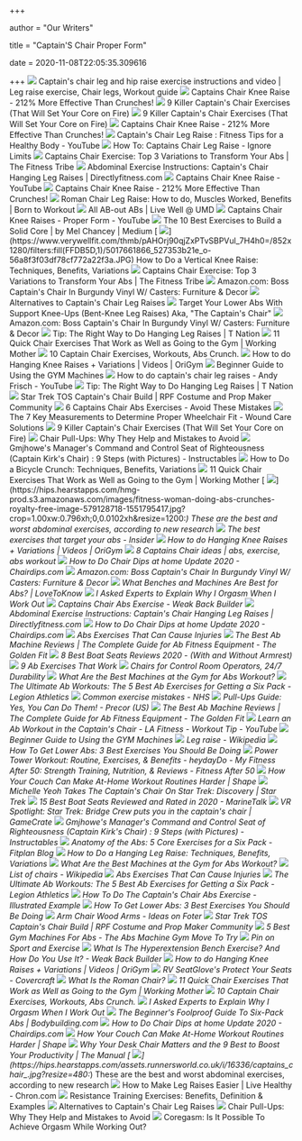 +++
        
author = "Our Writers"
        
title = "Captain'S Chair Proper Form"
        
date = 2020-11-08T22:05:35.309616
        
+++
[ ![](https://i.pinimg.com/originals/3f/a8/7d/3fa87db53f15a9145cc467506c7c22dd.png)](https://i.pinimg.com/originals/3f/a8/7d/3fa87db53f15a9145cc467506c7c22dd.png) Captain's chair leg and hip raise exercise instructions and video | Leg  raise exercise, Chair legs, Workout guide
[ ![](http://absexperiment.com/wp-content/uploads/2014/04/best-abs-exercise-captains-chair.jpg)](http://absexperiment.com/wp-content/uploads/2014/04/best-abs-exercise-captains-chair.jpg) Captains Chair Knee Raise - 212% More Effective Than Crunches!
[ ![](https://theworkoutdigest.com/wp-content/uploads/2019/06/captains-chair-exercise.png)](https://theworkoutdigest.com/wp-content/uploads/2019/06/captains-chair-exercise.png) 9 Killer Captain's Chair Exercises (That Will Set Your Core on Fire)
[ ![](https://theworkoutdigest.com/wp-content/uploads/2019/06/what-is-the-captains-chair.jpg)](https://theworkoutdigest.com/wp-content/uploads/2019/06/what-is-the-captains-chair.jpg) 9 Killer Captain's Chair Exercises (That Will Set Your Core on Fire)
[ ![](http://absexperiment.com/wp-content/uploads/2014/04/captains-chair-knee-raise-step2.jpg)](http://absexperiment.com/wp-content/uploads/2014/04/captains-chair-knee-raise-step2.jpg) Captains Chair Knee Raise - 212% More Effective Than Crunches!
[ ![](https://i.ytimg.com/vi/bpwnud0o6-A/maxresdefault.jpg)](https://i.ytimg.com/vi/bpwnud0o6-A/maxresdefault.jpg) Captain's Chair Leg Raise : Fitness Tips for a Healthy Body - YouTube
[ ![](https://ignorelimits.com/wp-content/uploads/2016/08/How-to-Captains-chair-bent-knee-leg-raise.jpg)](https://ignorelimits.com/wp-content/uploads/2016/08/How-to-Captains-chair-bent-knee-leg-raise.jpg) How To: Captains Chair Leg Raise - Ignore Limits
[ ![](https://thefitnesstribe.com/wp-content/uploads/2018/08/Abs-Workout.jpg)](https://thefitnesstribe.com/wp-content/uploads/2018/08/Abs-Workout.jpg) Captains Chair Exercise: Top 3 Variations to Transform Your Abs | The  Fitness Tribe
[ ![](http://www.directlyfitness.com/store/wp-content/uploads/2012/02/images.jpg)](http://www.directlyfitness.com/store/wp-content/uploads/2012/02/images.jpg) Abdominal Exercise Instructions: Captain's Chair Hanging Leg Raises |  Directlyfitness.com
[ ![](https://i.ytimg.com/vi/rKvO1o_Pq-Q/maxresdefault.jpg)](https://i.ytimg.com/vi/rKvO1o_Pq-Q/maxresdefault.jpg) Captains Chair Knee Raise - YouTube
[ ![](http://absexperiment.com/wp-content/uploads/2014/04/captains-chair-knee-raise-step1.jpg)](http://absexperiment.com/wp-content/uploads/2014/04/captains-chair-knee-raise-step1.jpg) Captains Chair Knee Raise - 212% More Effective Than Crunches!
[ ![](https://www.borntoworkout.com/wp-content/uploads/2017/07/Roman-Chair-Leg-Raise.jpg)](https://www.borntoworkout.com/wp-content/uploads/2017/07/Roman-Chair-Leg-Raise.jpg) Roman Chair Leg Raise: How to do, Muscles Worked, Benefits | Born to Workout
[ ![](https://umwellness.files.wordpress.com/2013/02/desktop2.jpg)](https://umwellness.files.wordpress.com/2013/02/desktop2.jpg) All AB-out ABs | Live Well @ UMD
[ ![](https://i.ytimg.com/vi/9APysM090aI/maxresdefault.jpg)](https://i.ytimg.com/vi/9APysM090aI/maxresdefault.jpg) Captains Chair Knee Raises - Proper Form - YouTube
[ ![](https://miro.medium.com/max/1400/1*n86Xg_WgYWoa5CQSNPzYYQ.jpeg)](https://miro.medium.com/max/1400/1*n86Xg_WgYWoa5CQSNPzYYQ.jpeg) The 10 Best Exercises to Build a Solid Core | by Mel Chancey | Medium
[ ![](https://www.verywellfit.com/thmb/pAHOrj90qjZxPTvSBPVul_7H4h0=/852x1280/filters:fill(FFDB5D,1)/5017661866_527353b21e_o-56a8f3f03df78cf772a22f3a.JPG)](https://www.verywellfit.com/thmb/pAHOrj90qjZxPTvSBPVul_7H4h0=/852x1280/filters:fill(FFDB5D,1)/5017661866_527353b21e_o-56a8f3f03df78cf772a22f3a.JPG) How to Do a Vertical Knee Raise: Techniques, Benefits, Variations
[ ![](https://thefitnesstribe.com/wp-content/uploads/2018/08/Fitnes-man-working-out-abs-muscles.jpg)](https://thefitnesstribe.com/wp-content/uploads/2018/08/Fitnes-man-working-out-abs-muscles.jpg) Captains Chair Exercise: Top 3 Variations to Transform Your Abs | The  Fitness Tribe
[ ![](https://images-na.ssl-images-amazon.com/images/I/718s5voMIRL._AC_UL320_SR290,320_.jpg)](https://images-na.ssl-images-amazon.com/images/I/718s5voMIRL._AC_UL320_SR290,320_.jpg) Amazon.com: Boss Captain's Chair In Burgundy Vinyl W/ Casters: Furniture &  Decor
[ ![](https://photos.demandstudios.com/getty/article/97/156/78629479_XS.jpg)](https://photos.demandstudios.com/getty/article/97/156/78629479_XS.jpg) Alternatives to Captain's Chair Leg Raises
[ ![](http://www.burnthefatinnercircle.com/members/images/1074.png)](http://www.burnthefatinnercircle.com/members/images/1074.png) Target Your Lower Abs With Support Knee-Ups (Bent-Knee Leg Raises) Aka,  "The Captain's Chair"
[ ![](https://images-na.ssl-images-amazon.com/images/I/71zlOhwjz9L._AC_SX466_.jpg)](https://images-na.ssl-images-amazon.com/images/I/71zlOhwjz9L._AC_SX466_.jpg) Amazon.com: Boss Captain's Chair In Burgundy Vinyl W/ Casters: Furniture &  Decor
[ ![](https://i.ytimg.com/vi/UyHNpKXNVMg/maxresdefault.jpg)](https://i.ytimg.com/vi/UyHNpKXNVMg/maxresdefault.jpg) Tip: The Right Way to Do Hanging Leg Raises | T Nation
[ ![](https://www.workingmother.com/sites/workingmother.com/files/styles/opengraph_1_91x1/public/images/2018/02/chair_squat.jpeg?itok=llsJEMEM)](https://www.workingmother.com/sites/workingmother.com/files/styles/opengraph_1_91x1/public/images/2018/02/chair_squat.jpeg?itok=llsJEMEM) 11 Quick Chair Exercises That Work as Well as Going to the Gym | Working  Mother
[ ![](https://exercisewithstyle.com/wp-content/uploads/2019/08/Captain-Chair-Exercises.jpg)](https://exercisewithstyle.com/wp-content/uploads/2019/08/Captain-Chair-Exercises.jpg) 10 Captain Chair Exercises, Workouts, Abs Crunch.
[ ![](https://origympersonaltrainercourses.co.uk/files/img_cache/3714/500_1567426451_Captainschairkneeraiseimage.jpg)](https://origympersonaltrainercourses.co.uk/files/img_cache/3714/500_1567426451_Captainschairkneeraiseimage.jpg) How to do Hanging Knee Raises + Variations | Videos | OriGym
[ ![](http://www.joannasoh.com/uploads/authors/1/fitness/posts/gym-equipment/captain.jpg)](http://www.joannasoh.com/uploads/authors/1/fitness/posts/gym-equipment/captain.jpg) Beginner Guide to Using the GYM Machines
[ ![](https://i.ytimg.com/vi/711U6NbJRmc/maxresdefault.jpg)](https://i.ytimg.com/vi/711U6NbJRmc/maxresdefault.jpg) How to do captain's chair leg raises - Andy Frisch - YouTube
[ ![](https://www.t-nation.com/system/publishing/articles/10005201/original/The-Right-Way-to-Do-Hanging-Leg-Raises.jpg?1502482719)](https://www.t-nation.com/system/publishing/articles/10005201/original/The-Right-Way-to-Do-Hanging-Leg-Raises.jpg?1502482719) Tip: The Right Way to Do Hanging Leg Raises | T Nation
[ ![](https://www.therpf.com/forums/attachments/img_6446-jpg.738143/)](https://www.therpf.com/forums/attachments/img_6446-jpg.738143/) Star Trek TOS Captain's Chair Build | RPF Costume and Prop Maker Community
[ ![](https://www.prosfitness.com/wp-content/uploads/2020/06/Captains-2Bchair-2Babs-2Bworkout.jpg)](https://www.prosfitness.com/wp-content/uploads/2020/06/Captains-2Bchair-2Babs-2Bworkout.jpg) 6 Captains Chair Abs Exercises - Avoid These Mistakes
[ ![](https://uploads-ssl.webflow.com/588f9278c498fd3f484e74c7/5991f2217658f50001a3dfd3_wheelchair%20fit.jpg)](https://uploads-ssl.webflow.com/588f9278c498fd3f484e74c7/5991f2217658f50001a3dfd3_wheelchair%20fit.jpg) The 7 Key Measurements to Determine Proper Wheelchair Fit - Wound Care  Solutions
[ ![](https://i.ytimg.com/vi/9FeC5SAB_3g/maxresdefault.jpg)](https://i.ytimg.com/vi/9FeC5SAB_3g/maxresdefault.jpg) 9 Killer Captain's Chair Exercises (That Will Set Your Core on Fire)
[ ![](https://post.greatist.com/wp-content/uploads/sites/2/2020/09/206848-TheLift-ChairPullups-Facebook-1200x628-1-1200x628.jpg)](https://post.greatist.com/wp-content/uploads/sites/2/2020/09/206848-TheLift-ChairPullups-Facebook-1200x628-1-1200x628.jpg) Chair Pull-Ups: Why They Help and Mistakes to Avoid
[ ![](https://content.instructables.com/ORIG/FT0/U5WH/FYIYC3KL/FT0U5WHFYIYC3KL.jpg?auto=webp)](https://content.instructables.com/ORIG/FT0/U5WH/FYIYC3KL/FT0U5WHFYIYC3KL.jpg?auto=webp) Gmjhowe's Manager's Command and Control Seat of Righteousness (Captain  Kirk's Chair) : 9 Steps (with Pictures) - Instructables
[ ![](https://www.verywellfit.com/thmb/yLR73YoEfsWGZkx9M73NjMaqpps=/735x0/BicycleCrunches_annotated-b90ca5400452440282721a7d33d75b39.jpg)](https://www.verywellfit.com/thmb/yLR73YoEfsWGZkx9M73NjMaqpps=/735x0/BicycleCrunches_annotated-b90ca5400452440282721a7d33d75b39.jpg) How to Do a Bicycle Crunch: Techniques, Benefits, Variations
[ ![](https://www.workingmother.com/sites/workingmother.com/files/styles/500_1x_/public/images/2018/02/10_bulgarian_split_squat.jpg?itok=1IAankSa&fc=50,50)](https://www.workingmother.com/sites/workingmother.com/files/styles/500_1x_/public/images/2018/02/10_bulgarian_split_squat.jpg?itok=1IAankSa&fc=50,50) 11 Quick Chair Exercises That Work as Well as Going to the Gym | Working  Mother
[ ![](https://hips.hearstapps.com/hmg-prod.s3.amazonaws.com/images/fitness-woman-doing-abs-crunches-royalty-free-image-579128718-1551795417.jpg?crop=1.00xw:0.796xh;0,0.0102xh&resize=1200:*)](https://hips.hearstapps.com/hmg-prod.s3.amazonaws.com/images/fitness-woman-doing-abs-crunches-royalty-free-image-579128718-1551795417.jpg?crop=1.00xw:0.796xh;0,0.0102xh&resize=1200:*) These are the best and worst abdominal exercises, according to new research
[ ![](https://i.insider.com/5c36203a01c0ea117544c2c6?width=1136&format=jpeg)](https://i.insider.com/5c36203a01c0ea117544c2c6?width=1136&format=jpeg) The best exercises that target your abs - Insider
[ ![](https://origympersonaltrainercourses.co.uk/files/img_cache/3713/500_1567426212_Captainschairkneeraisesimage.jpg)](https://origympersonaltrainercourses.co.uk/files/img_cache/3713/500_1567426212_Captainschairkneeraisesimage.jpg) How to do Hanging Knee Raises + Variations | Videos | OriGym
[ ![](https://i.pinimg.com/236x/03/e3/51/03e35134c4baaa686b63b7df83c6580c.jpg)](https://i.pinimg.com/236x/03/e3/51/03e35134c4baaa686b63b7df83c6580c.jpg) 8 Captains Chair ideas | abs, exercise, abs workout
[ ![](https://chairdips.com/wp-content/uploads/2020/03/close-up-of-couple-doing-triceps-dip-on-bench-PQ5L49Z-scaled.jpg)](https://chairdips.com/wp-content/uploads/2020/03/close-up-of-couple-doing-triceps-dip-on-bench-PQ5L49Z-scaled.jpg) How to Do Chair Dips at home Update 2020 - Chairdips.com
[ ![](https://m.media-amazon.com/images/I/713-G1IbRmL._AC_SS350_.jpg)](https://m.media-amazon.com/images/I/713-G1IbRmL._AC_SS350_.jpg) Amazon.com: Boss Captain's Chair In Burgundy Vinyl W/ Casters: Furniture &  Decor
[ ![](https://cf.ltkcdn.net/exercise/images/std/245872-400x400-Body-Champ-VKR1010-Fitness-Power-Tower.jpg)](https://cf.ltkcdn.net/exercise/images/std/245872-400x400-Body-Champ-VKR1010-Fitness-Power-Tower.jpg) What Benches and Machines Are Best for Abs? | LoveToKnow
[ ![](https://video-images.vice.com/videos/58/7e/587e7c89ecf618485214be4e/587e7c89ecf618485214be4e-1484782971890.jpg?crop=1xw:0.7111933395004625xh;center,center)](https://video-images.vice.com/videos/58/7e/587e7c89ecf618485214be4e/587e7c89ecf618485214be4e-1484782971890.jpg?crop=1xw:0.7111933395004625xh;center,center) I Asked Experts to Explain Why I Orgasm When I Work Out
[ ![](http://www.weakbackbuilder.com/wp-content/uploads/2017/11/Rectus_abdominis.jpg)](http://www.weakbackbuilder.com/wp-content/uploads/2017/11/Rectus_abdominis.jpg) Captains Chair Abs Exercise - Weak Back Builder
[ ![](https://i.ytimg.com/vi/GN4Aj8CC6wM/hqdefault.jpg)](https://i.ytimg.com/vi/GN4Aj8CC6wM/hqdefault.jpg) Abdominal Exercise Instructions: Captain's Chair Hanging Leg Raises |  Directlyfitness.com
[ ![](https://chairdips.com/wp-content/uploads/2020/03/modification_chair-dips.png)](https://chairdips.com/wp-content/uploads/2020/03/modification_chair-dips.png) How to Do Chair Dips at home Update 2020 - Chairdips.com
[ ![](https://www.mensjournal.com/wp-content/uploads/mf/_hang-legraises-abexercisesthatcan-cause-injury.jpg?w=1200&quality=86&strip=all)](https://www.mensjournal.com/wp-content/uploads/mf/_hang-legraises-abexercisesthatcan-cause-injury.jpg?w=1200&quality=86&strip=all) Abs Exercises That Can Cause Injuries
[ ![](http://thegoldenfit.com/wp-content/uploads/2017/02/Ab-Coaster.jpg)](http://thegoldenfit.com/wp-content/uploads/2017/02/Ab-Coaster.jpg) The Best Ab Machine Reviews | The Complete Guide for Ab Fitness Equipment -  The Golden Fit
[ ![](https://www.themarinemag.com/wp-content/uploads/2019/06/Seamander-S1040-Captains-Chair-Pontoon-Boat-Seat.jpg)](https://www.themarinemag.com/wp-content/uploads/2019/06/Seamander-S1040-Captains-Chair-Pontoon-Boat-Seat.jpg) 8 Best Boat Seats Reviews 2020 - (With and Without Armrest)
[ ![](https://post.healthline.com/wp-content/uploads/2020/08/2526-female_plank_exercise-1200x628-FACEBOOK-1200x628.jpg)](https://post.healthline.com/wp-content/uploads/2020/08/2526-female_plank_exercise-1200x628-FACEBOOK-1200x628.jpg) 9 Ab Exercises That Work
[ ![](https://www.controlroomsusa.com/photo/intensive-chairs.png)](https://www.controlroomsusa.com/photo/intensive-chairs.png) Chairs for Control Room Operators, 24/7 Durability
[ ![](https://fitbodybuzz.com/wp-content/uploads/2020/06/Body-Solid-GVKR60.jpg)](https://fitbodybuzz.com/wp-content/uploads/2020/06/Body-Solid-GVKR60.jpg) What Are the Best Machines at the Gym for Abs Workout?
[ ![](https://i.ytimg.com/vi/hdng3Nm1x_E/maxresdefault.jpg)](https://i.ytimg.com/vi/hdng3Nm1x_E/maxresdefault.jpg) The Ultimate Ab Workouts: The 5 Best Ab Exercises for Getting a Six Pack -  Legion Athletics
[ ![](https://assets.nhs.uk/prod/images/MS_0618_bicep_curls.width-320.jpg)](https://assets.nhs.uk/prod/images/MS_0618_bicep_curls.width-320.jpg) Common exercise mistakes - NHS
[ ![](https://www.precor.com/sites/default/files/community/iStock_000050502028Large.jpg)](https://www.precor.com/sites/default/files/community/iStock_000050502028Large.jpg) Pull-Ups Guide: Yes, You Can Do Them! - Precor (US)
[ ![](http://thegoldenfit.com/wp-content/uploads/2017/02/Stamina-Pro-Ab-Hyper-Bench.jpg)](http://thegoldenfit.com/wp-content/uploads/2017/02/Stamina-Pro-Ab-Hyper-Bench.jpg) The Best Ab Machine Reviews | The Complete Guide for Ab Fitness Equipment -  The Golden Fit
[ ![](https://i.ytimg.com/vi/bszgACEscFA/hqdefault.jpg)](https://i.ytimg.com/vi/bszgACEscFA/hqdefault.jpg) Learn an Ab Workout in the Captain's Chair - LA Fitness - Workout Tip -  YouTube
[ ![](http://www.joannasoh.com/uploads/authors/1/fitness/posts/gym-equipment/shoulder-press.JPG)](http://www.joannasoh.com/uploads/authors/1/fitness/posts/gym-equipment/shoulder-press.JPG) Beginner Guide to Using the GYM Machines
[ ![](https://upload.wikimedia.org/wikipedia/commons/thumb/2/24/SeatedLegRaise.JPG/400px-SeatedLegRaise.JPG)](https://upload.wikimedia.org/wikipedia/commons/thumb/2/24/SeatedLegRaise.JPG/400px-SeatedLegRaise.JPG) Leg raise - Wikipedia
[ ![](https://builtwithscience.com/wp-content/uploads/2019/09/How-to-work-lower-abs-thumbnail-min-1200x630-cropped.png)](https://builtwithscience.com/wp-content/uploads/2019/09/How-to-work-lower-abs-thumbnail-min-1200x630-cropped.png) How To Get Lower Abs: 3 Best Exercises You Should Be Doing
[ ![](https://heydaydo.com/wp-content/uploads/2019/10/Power-Tower-Workout-for-Women-and-Men-heydayDo-featured-image.png)](https://heydaydo.com/wp-content/uploads/2019/10/Power-Tower-Workout-for-Women-and-Men-heydayDo-featured-image.png) Power Tower Workout: Routine, Exercises, & Benefits - heydayDo - My Fitness  After 50: Strength Training, Nutrition, & Reviews - Fitness After 50
[ ![](https://imagesvc.meredithcorp.io/v3/mm/image?url=https%3A%2F%2Fstatic.onecms.io%2Fwp-content%2Fuploads%2Fsites%2F35%2F2013%2F01%2F16185757%2Fcouch-workout-329x390.jpg&q=85)](https://imagesvc.meredithcorp.io/v3/mm/image?url=https%3A%2F%2Fstatic.onecms.io%2Fwp-content%2Fuploads%2Fsites%2F35%2F2013%2F01%2F16185757%2Fcouch-workout-329x390.jpg&q=85) How Your Couch Can Make At-Home Workout Routines Harder | Shape
[ ![](https://www.startrek.com/sites/default/files/styles/2160x1080/public/images/2017-09/15d439e89932bd8e6c04c42988f8c8fd.jpg?itok=MhgOjwlF)](https://www.startrek.com/sites/default/files/styles/2160x1080/public/images/2017-09/15d439e89932bd8e6c04c42988f8c8fd.jpg?itok=MhgOjwlF) Michelle Yeoh Takes The Captain's Chair On Star Trek: Discovery | Star Trek
[ ![](https://www.marinetalk.com/wp-content/uploads/2019/10/Wise-8WD015-6-710.jpg)](https://www.marinetalk.com/wp-content/uploads/2019/10/Wise-8WD015-6-710.jpg) 15 Best Boat Seats Reviewed and Rated in 2020 - MarineTalk
[ ![](https://gamecrate.com/sites/default/files/field/image/Star-Trek-Bridge-Crew-Screenshot-8.jpg)](https://gamecrate.com/sites/default/files/field/image/Star-Trek-Bridge-Crew-Screenshot-8.jpg) VR Spotlight: Star Trek: Bridge Crew puts you in the captain's chair |  GameCrate
[ ![](https://cdn.instructables.com/ORIG/FY9/UOIB/FYIZ586C/FY9UOIBFYIZ586C.jpg?auto=webp&frame=1&width=320&md=47323fb44960056a355583f8bbb81a7a)](https://cdn.instructables.com/ORIG/FY9/UOIB/FYIZ586C/FY9UOIBFYIZ586C.jpg?auto=webp&frame=1&width=320&md=47323fb44960056a355583f8bbb81a7a) Gmjhowe's Manager's Command and Control Seat of Righteousness (Captain  Kirk's Chair) : 9 Steps (with Pictures) - Instructables
[ ![](https://blog.fitplanapp.com/wp-content/uploads/2016/05/anatomy-abs.jpg)](https://blog.fitplanapp.com/wp-content/uploads/2016/05/anatomy-abs.jpg) Anatomy of the Abs: 5 Core Exercises for a Six Pack - Fitplan Blog
[ ![](https://www.verywellfit.com/thmb/mQhSvVUhpV5apEZYG4SI8DsKPAQ=/500x350/filters:no_upscale():max_bytes(150000):strip_icc()/GettyImages-175138234-5680a4503df78ccc15a6db2c.jpg)](https://www.verywellfit.com/thmb/mQhSvVUhpV5apEZYG4SI8DsKPAQ=/500x350/filters:no_upscale():max_bytes(150000):strip_icc()/GettyImages-175138234-5680a4503df78ccc15a6db2c.jpg) How to Do a Hanging Leg Raise: Techniques, Benefits, Variations
[ ![](https://fitbodybuzz.com/wp-content/uploads/2018/07/roman-chair-hyperextension-for-core-training.png)](https://fitbodybuzz.com/wp-content/uploads/2018/07/roman-chair-hyperextension-for-core-training.png) What Are the Best Machines at the Gym for Abs Workout?
[ ![](https://upload.wikimedia.org/wikipedia/commons/thumb/c/c9/Adirondack_chair_25.jpg/220px-Adirondack_chair_25.jpg)](https://upload.wikimedia.org/wikipedia/commons/thumb/c/c9/Adirondack_chair_25.jpg/220px-Adirondack_chair_25.jpg) List of chairs - Wikipedia
[ ![](https://www.mensjournal.com/wp-content/uploads/mf/crunch-new.jpg?w=1200&quality=86&strip=all)](https://www.mensjournal.com/wp-content/uploads/mf/crunch-new.jpg?w=1200&quality=86&strip=all) Abs Exercises That Can Cause Injuries
[ ![](https://i.ytimg.com/vi/CU2-V80_JsA/maxresdefault.jpg)](https://i.ytimg.com/vi/CU2-V80_JsA/maxresdefault.jpg) The Ultimate Ab Workouts: The 5 Best Ab Exercises for Getting a Six Pack -  Legion Athletics
[ ![](https://www.exercise-to-a-healthier-life.com/images/Ab-Exercises-Captains-Chair1.png)](https://www.exercise-to-a-healthier-life.com/images/Ab-Exercises-Captains-Chair1.png) How To Do The Captain's Chair Abs Exercise - Illustrated Example
[ ![](https://builtwithscience.com/wp-content/uploads/2019/09/How-to-use-ab-roller-exercise-wheel-1024x573.png)](https://builtwithscience.com/wp-content/uploads/2019/09/How-to-use-ab-roller-exercise-wheel-1024x573.png) How To Get Lower Abs: 3 Best Exercises You Should Be Doing
[ ![](https://foter.com/photos/title/arm-chair-wood-arms.jpg)](https://foter.com/photos/title/arm-chair-wood-arms.jpg) Arm Chair Wood Arms - Ideas on Foter
[ ![](https://www.therpf.com/forums/attachments/img_6330-jpg.737118/)](https://www.therpf.com/forums/attachments/img_6330-jpg.737118/) Star Trek TOS Captain's Chair Build | RPF Costume and Prop Maker Community
[ ![](https://hips.hearstapps.com/hmg-prod.s3.amazonaws.com/images/side-view-of-sportswoman-doing-exercise-on-rowing-royalty-free-image-949581182-1552325066.jpg)](https://hips.hearstapps.com/hmg-prod.s3.amazonaws.com/images/side-view-of-sportswoman-doing-exercise-on-rowing-royalty-free-image-949581182-1552325066.jpg) 5 Best Gym Machines For Abs - The Abs Machine Gym Move To Try
[ ![](https://i.pinimg.com/originals/0f/a5/a1/0fa5a12334018165e44bc438604f7ccb.jpg)](https://i.pinimg.com/originals/0f/a5/a1/0fa5a12334018165e44bc438604f7ccb.jpg) Pin on Sport and Exercise
[ ![](http://www.weakbackbuilder.com/wp-content/uploads/2017/07/Hyperextension-Bench-Exercise-1.jpg)](http://www.weakbackbuilder.com/wp-content/uploads/2017/07/Hyperextension-Bench-Exercise-1.jpg) What Is The Hyperextension Bench Exercise? And How Do You Use It? - Weak  Back Builder
[ ![](https://origympersonaltrainercourses.co.uk/files/img_cache/4147/500_1570784376_Hangingkneeraisemusclesworkedgraphic.png)](https://origympersonaltrainercourses.co.uk/files/img_cache/4147/500_1570784376_Hangingkneeraisemusclesworkedgraphic.png) How to do Hanging Knee Raises + Variations | Videos | OriGym
[ ![](https://www.covercraft.com/images/products/hero/rv-seatgloves_svr_gray-gray_alt1.jpg)](https://www.covercraft.com/images/products/hero/rv-seatgloves_svr_gray-gray_alt1.jpg) RV SeatGlove's Protect Your Seats - Covercraft
[ ![](http://photos.demandstudios.com/getty/article/68/118/485792688.jpg)](http://photos.demandstudios.com/getty/article/68/118/485792688.jpg) What Is the Roman Chair?
[ ![](https://www.workingmother.com/sites/workingmother.com/files/styles/500_1x_/public/images/2018/02/3_triceps_dip.jpg?itok=LDPAwcWc&fc=50,50)](https://www.workingmother.com/sites/workingmother.com/files/styles/500_1x_/public/images/2018/02/3_triceps_dip.jpg?itok=LDPAwcWc&fc=50,50) 11 Quick Chair Exercises That Work as Well as Going to the Gym | Working  Mother
[ ![](https://i.ytimg.com/vi/fmvBLWxWZ6U/maxresdefault.jpg)](https://i.ytimg.com/vi/fmvBLWxWZ6U/maxresdefault.jpg) 10 Captain Chair Exercises, Workouts, Abs Crunch.
[ ![](https://video-images.vice.com/shows/58752754a4a2736208c2f7e1/lede/1484348683144-Fitness_Showcard_1920x1080.jpeg?crop=0.5625xw:1xh;0.2203xw,0xh)](https://video-images.vice.com/shows/58752754a4a2736208c2f7e1/lede/1484348683144-Fitness_Showcard_1920x1080.jpeg?crop=0.5625xw:1xh;0.2203xw,0xh) I Asked Experts to Explain Why I Orgasm When I Work Out
[ ![](https://www.bodybuilding.com/fun/images/2015/the-foolproof-beginners-guide-to-abs-tablet-960x540.jpg)](https://www.bodybuilding.com/fun/images/2015/the-foolproof-beginners-guide-to-abs-tablet-960x540.jpg) The Beginner's Foolproof Guide To Six-Pack Abs | Bodybuilding.com
[ ![](https://chairdips.com/wp-content/uploads/2020/03/how-to-chair-dips.png)](https://chairdips.com/wp-content/uploads/2020/03/how-to-chair-dips.png) How to Do Chair Dips at home Update 2020 - Chairdips.com
[ ![](https://imagesvc.meredithcorp.io/v3/mm/image?url=https%3A%2F%2Fstatic.onecms.io%2Fwp-content%2Fuploads%2Fsites%2F35%2F2013%2F01%2F16185758%2Fdips-420x420_0.jpg&q=85)](https://imagesvc.meredithcorp.io/v3/mm/image?url=https%3A%2F%2Fstatic.onecms.io%2Fwp-content%2Fuploads%2Fsites%2F35%2F2013%2F01%2F16185758%2Fdips-420x420_0.jpg&q=85) How Your Couch Can Make At-Home Workout Routines Harder | Shape
[ ![](https://s3.us-east-2.amazonaws.com/cc-prd-s3-uploads/2019/10/15/f9099d380143de8b46ea08ef64bde1e705ce93d9.jpeg)](https://s3.us-east-2.amazonaws.com/cc-prd-s3-uploads/2019/10/15/f9099d380143de8b46ea08ef64bde1e705ce93d9.jpeg) Why Your Desk Chair Matters and the 9 Best to Boost Your Productivity | The  Manual
[ ![](https://hips.hearstapps.com/assets.runnersworld.co.uk/i/16336/captains_chair_.jpg?resize=480:*)](https://hips.hearstapps.com/assets.runnersworld.co.uk/i/16336/captains_chair_.jpg?resize=480:*) These are the best and worst abdominal exercises, according to new research
[ ![](http://photos.demandstudios.com/getty/article/251/203/78629433.jpg)](http://photos.demandstudios.com/getty/article/251/203/78629433.jpg) How to Make Leg Raises Easier | Live Healthy - Chron.com
[ ![](https://images.emedicinehealth.com/images/article/main_image/resistance-exercise.jpg)](https://images.emedicinehealth.com/images/article/main_image/resistance-exercise.jpg) Resistance Training Exercises: Benefits, Definition & Examples
[ ![](http://photos.demandstudios.com/getty/article/74/155/57440252_XS.jpg)](http://photos.demandstudios.com/getty/article/74/155/57440252_XS.jpg) Alternatives to Captain's Chair Leg Raises
[ ![](https://i0.wp.com/post.greatist.com/wp-content/uploads/sites/2/2019/04/deadlift-732x549.jpg?w=756&h=567)](https://i0.wp.com/post.greatist.com/wp-content/uploads/sites/2/2019/04/deadlift-732x549.jpg?w=756&h=567) Chair Pull-Ups: Why They Help and Mistakes to Avoid
[ ![](https://flo.health/media/921/download/Coregasm.jpg?v=1)](https://flo.health/media/921/download/Coregasm.jpg?v=1) Coregasm: Is It Possible To Achieve Orgasm While Working Out?

